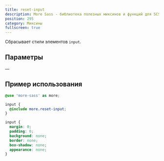 ```yaml
---
title: reset-input
description: More Sass - библиотека полезных миксинов и функций для SCSS.
position: 295
category: Миксины
fullscreen: true
---
```


Сбрасывает стили элементов `input`.

## Параметры

—

## Пример использования

<code-group>
  
  <code-block label="SCSS" active>
  
  ```scss
  @use 'more-sass' as more;
  
  input {
  	@include more.reset-input;
  }
  ```
  
  </code-block>
  
  <code-block label="Результат">
  
  ```css
  input {
  	margin: 0;
  	padding: 0;
  	background: none;
  	border: none;
  	box-shadow: none;
  	appearance: none;
  }
  ```
  
  </code-block>
  
</code-group>
